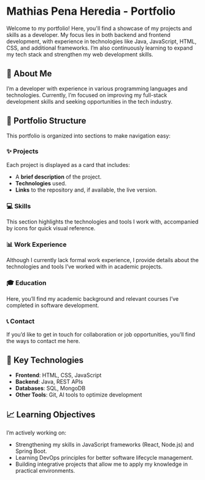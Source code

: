 # Mathias Pena Heredia - Portfolio

Welcome to my portfolio! Here, you'll find a showcase of my projects and skills as a developer. My focus lies in both backend and frontend development, with experience in technologies like Java, JavaScript, HTML, CSS, and additional frameworks. I’m also continuously learning to expand my tech stack and strengthen my web development skills. 
 
## 🧑 About Me
I’m a developer with experience in various programming languages and technologies. Currently, I’m focused on improving my full-stack development skills and seeking opportunities in the tech industry.

## 📂 Portfolio Structure
This portfolio is organized into sections to make navigation easy:

### ✨ Projects
Each project is displayed as a card that includes:
- A **brief description** of the project.
- **Technologies** used.
- **Links** to the repository and, if available, the live version.

### 💻 Skills
This section highlights the technologies and tools I work with, accompanied by icons for quick visual reference.

### 📊 Work Experience
Although I currently lack formal work experience, I provide details about the technologies and tools I’ve worked with in academic projects.

### 🎓 Education
Here, you’ll find my academic background and relevant courses I’ve completed in software development.

### 📞 Contact
If you’d like to get in touch for collaboration or job opportunities, you’ll find the ways to contact me here.

## 🚀 Key Technologies
- **Frontend**: HTML, CSS, JavaScript  
- **Backend**: Java, REST APIs  
- **Databases**: SQL, MongoDB  
- **Other Tools**: Git, AI tools to optimize development  

## 📈 Learning Objectives
I’m actively working on:
- Strengthening my skills in JavaScript frameworks (React, Node.js) and Spring Boot.  
- Learning DevOps principles for better software lifecycle management.  
- Building integrative projects that allow me to apply my knowledge in practical environments.
